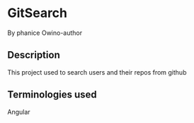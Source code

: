# GitSearch
By phanice Owino-author
## Description
This project used to search users and their repos from github

## Terminologies used
Angular


<!-- ## The link
Here is the link to this project  https://atienophanice.github.io/Git-Search/

## Suport and Contact
If thier is any addition or clarification you can reach me through
Email:atienophanice1@gmail.com

## lincence
MIT lincence
copy right (c)@2019 *owino Phanice*
 -->

